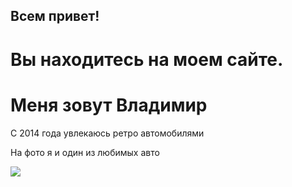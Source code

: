 ## Всем привет! 
# Вы находитесь на моем сайте.
# Меня зовут Владимир

С 2014 года увлекаюсь ретро автомобилями

На фото я и один из любимых авто

![](https://github.com/Tabaskov/about-me/blob/main/IMG_0081.JPG)
